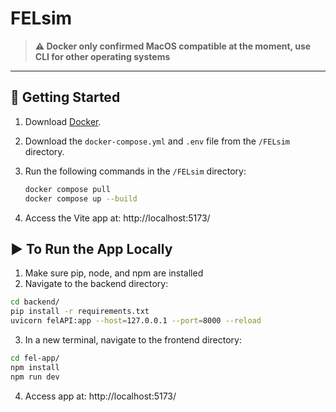 # FELsim

> **⚠️ Docker only confirmed MacOS compatible at the moment, use CLI for other operating systems**

---

## 🔧 Getting Started

1. Download [Docker](https://www.docker.com/).
2. Download the `docker-compose.yml` and `.env` file from the `/FELsim` directory.
3. Run the following commands in the `/FELsim` directory:

   ```bash
   docker compose pull
   docker compose up --build
   ```

4. Access the Vite app at: http://localhost:5173/

## ▶️ To Run the App Locally

1. Make sure pip, node, and npm are installed
2. Navigate to the backend directory:

```bash
cd backend/
pip install -r requirements.txt
uvicorn felAPI:app --host=127.0.0.1 --port=8000 --reload
```

3. In a new terminal, navigate to the frontend directory:

```bash
cd fel-app/
npm install
npm run dev
```

4. Access app at: http://localhost:5173/ 


